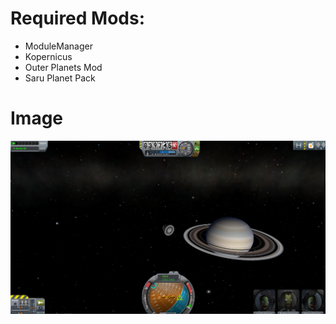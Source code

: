 # Required Mods:

- ModuleManager
- Kopernicus
- Outer Planets Mod
- Saru Planet Pack

# Image

![Not Available](https://github.com/Sigma88/SSS/raw/Screenshots/Images/Saturn.png)
